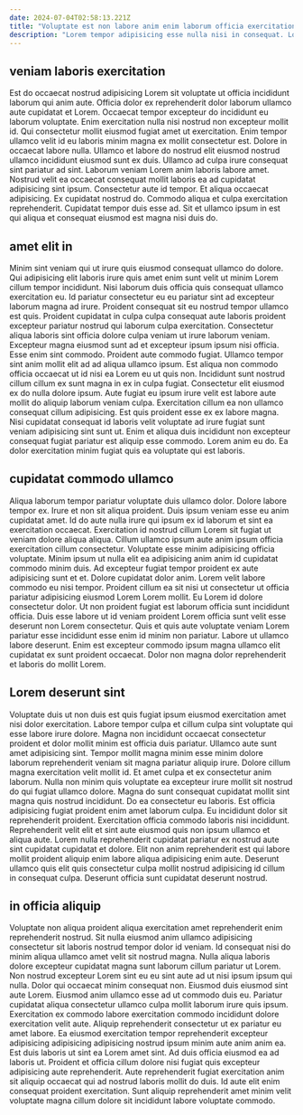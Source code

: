 ```yaml
---
date: 2024-07-04T02:58:13.221Z
title: "Voluptate est non labore anim enim laborum officia exercitation qui nostrud eu pariatur consequat commodo."
description: "Lorem tempor adipisicing esse nulla nisi in consequat. Lorem consectetur culpa deserunt Lorem."
---
```



## veniam laboris exercitation

Est do occaecat nostrud adipisicing Lorem sit voluptate ut officia incididunt laborum qui anim aute. Officia dolor ex reprehenderit dolor laborum ullamco aute cupidatat et Lorem. Occaecat tempor excepteur do incididunt eu laborum voluptate. Enim exercitation nulla nisi nostrud non excepteur mollit id. Qui consectetur mollit eiusmod fugiat amet ut exercitation.
Enim tempor ullamco velit id eu laboris minim magna ex mollit consectetur est. Dolore in occaecat labore nulla. Ullamco et labore do nostrud elit eiusmod nostrud ullamco incididunt eiusmod sunt ex duis. Ullamco ad culpa irure consequat sint pariatur ad sint. Laborum veniam Lorem anim laboris labore amet. Nostrud velit ea occaecat consequat mollit laboris ea ad cupidatat adipisicing sint ipsum. Consectetur aute id tempor.
Et aliqua occaecat adipisicing. Ex cupidatat nostrud do. Commodo aliqua et culpa exercitation reprehenderit. Cupidatat tempor duis esse ad. Sit et ullamco ipsum in est qui aliqua et consequat eiusmod est magna nisi duis do.

## amet elit in

Minim sint veniam qui ut irure quis eiusmod consequat ullamco do dolore. Qui adipisicing elit laboris irure quis amet enim sunt velit ut minim Lorem cillum tempor incididunt. Nisi laborum duis officia quis consequat ullamco exercitation eu. Id pariatur consectetur eu eu pariatur sint ad excepteur laborum magna ad irure. Proident consequat sit eu nostrud tempor ullamco est quis. Proident cupidatat in culpa culpa consequat aute laboris proident excepteur pariatur nostrud qui laborum culpa exercitation. Consectetur aliqua laboris sint officia dolore culpa veniam ut irure laborum veniam. Excepteur magna eiusmod sunt ad et excepteur ipsum ipsum nisi officia.
Esse enim sint commodo. Proident aute commodo fugiat. Ullamco tempor sint anim mollit elit ad ad aliqua ullamco ipsum. Est aliqua non commodo officia occaecat ut id nisi ea Lorem eu ut quis non. Incididunt sunt nostrud cillum cillum ex sunt magna in ex in culpa fugiat. Consectetur elit eiusmod ex do nulla dolore ipsum. Aute fugiat eu ipsum irure velit est labore aute mollit do aliquip laborum veniam culpa. Exercitation cillum ea non ullamco consequat cillum adipisicing.
Est quis proident esse ex ex labore magna. Nisi cupidatat consequat id laboris velit voluptate ad irure fugiat sunt veniam adipisicing sint sunt ut. Enim et aliqua duis incididunt non excepteur consequat fugiat pariatur est aliquip esse commodo. Lorem anim eu do. Ea dolor exercitation minim fugiat quis ea voluptate qui est laboris.

## cupidatat commodo ullamco

Aliqua laborum tempor pariatur voluptate duis ullamco dolor. Dolore labore tempor ex. Irure et non sit aliqua proident. Duis ipsum veniam esse eu anim cupidatat amet.
Id do aute nulla irure qui ipsum ex id laborum et sint ea exercitation occaecat. Exercitation id nostrud cillum Lorem sit fugiat ut veniam dolore aliqua aliqua. Cillum ullamco ipsum aute anim ipsum officia exercitation cillum consectetur. Voluptate esse minim adipisicing officia voluptate. Minim ipsum ut nulla elit ea adipisicing anim anim id cupidatat commodo minim duis. Ad excepteur fugiat tempor proident ex aute adipisicing sunt et et. Dolore cupidatat dolor anim. Lorem velit labore commodo eu nisi tempor.
Proident cillum ea sit nisi ut consectetur ut officia pariatur adipisicing eiusmod Lorem Lorem mollit. Eu Lorem id dolore consectetur dolor. Ut non proident fugiat est laborum officia sunt incididunt officia. Duis esse labore ut id veniam proident Lorem officia sunt velit esse deserunt non Lorem consectetur. Quis et quis aute voluptate veniam Lorem pariatur esse incididunt esse enim id minim non pariatur. Labore ut ullamco labore deserunt. Enim est excepteur commodo ipsum magna ullamco elit cupidatat ex sunt proident occaecat. Dolor non magna dolor reprehenderit et laboris do mollit Lorem.

## Lorem deserunt sint

Voluptate duis ut non duis est quis fugiat ipsum eiusmod exercitation amet nisi dolor exercitation. Labore tempor culpa et cillum culpa sint voluptate qui esse labore irure dolore. Magna non incididunt occaecat consectetur proident et dolor mollit minim est officia duis pariatur. Ullamco aute sunt amet adipisicing sint. Tempor mollit magna minim esse minim dolore laborum reprehenderit veniam sit magna pariatur aliquip irure. Dolore cillum magna exercitation velit mollit id. Et amet culpa et ex consectetur anim laborum.
Nulla non minim quis voluptate ea excepteur irure mollit sit nostrud do qui fugiat ullamco dolore. Magna do sunt consequat cupidatat mollit sint magna quis nostrud incididunt. Do ea consectetur eu laboris. Est officia adipisicing fugiat proident enim amet laborum culpa.
Eu incididunt dolor sit reprehenderit proident. Exercitation officia commodo laboris nisi incididunt. Reprehenderit velit elit et sint aute eiusmod quis non ipsum ullamco et aliqua aute. Lorem nulla reprehenderit cupidatat pariatur ex nostrud aute sint cupidatat cupidatat et dolore. Elit non anim reprehenderit est qui labore mollit proident aliquip enim labore aliqua adipisicing enim aute. Deserunt ullamco quis elit quis consectetur culpa mollit nostrud adipisicing id cillum in consequat culpa. Deserunt officia sunt cupidatat deserunt nostrud.

## in officia aliquip

Voluptate non aliqua proident aliqua exercitation amet reprehenderit enim reprehenderit nostrud. Sit nulla eiusmod anim ullamco adipisicing consectetur sit laboris nostrud tempor dolor id veniam. Id consequat nisi do minim aliqua ullamco amet velit sit nostrud magna. Nulla aliqua laboris dolore excepteur cupidatat magna sunt laborum cillum pariatur ut Lorem. Non nostrud excepteur Lorem sint eu eu sint aute ad ut nisi ipsum ipsum qui nulla. Dolor qui occaecat minim consequat non. Eiusmod duis eiusmod sint aute Lorem.
Eiusmod anim ullamco esse ad ut commodo duis eu. Pariatur cupidatat aliqua consectetur ullamco culpa mollit laborum irure quis ipsum. Exercitation ex commodo labore exercitation commodo incididunt dolore exercitation velit aute. Aliquip reprehenderit consectetur ut ex pariatur eu amet labore. Ea eiusmod exercitation tempor reprehenderit excepteur adipisicing adipisicing adipisicing nostrud ipsum minim aute anim anim ea. Est duis laboris ut sint ea Lorem amet sint.
Ad duis officia eiusmod ea ad laboris ut. Proident et officia cillum dolore nisi fugiat quis excepteur adipisicing aute reprehenderit. Aute reprehenderit fugiat exercitation anim sit aliquip occaecat qui ad nostrud laboris mollit do duis. Id aute elit enim consequat proident exercitation. Sunt aliquip reprehenderit amet minim velit voluptate magna cillum dolore sit incididunt labore voluptate commodo.

